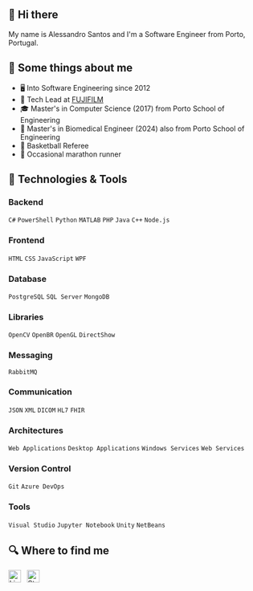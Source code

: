 ## 👋 Hi there

My name is Alessandro Santos and I'm a Software Engineer from Porto, Portugal.

## 📖 Some things about me
- 🖥 Into Software Engineering since 2012 
- 💼 Tech Lead at [FUJIFILM](https://www.fujifilm.com/pt/en/healthcare)
- 🎓 Master's in Computer Science (2017) from Porto School of Engineering
- 🙈 Master's in Biomedical Engineer (2024) also from Porto School of Engineering
- 🏀 Basketball Referee
- 🏃 Occasional marathon runner

## 🔧 Technologies & Tools

### Backend  
`C#` `PowerShell` `Python` `MATLAB` `PHP` `Java` `C++` `Node.js`

### Frontend  
`HTML` `CSS` `JavaScript` `WPF`

### Database  
`PostgreSQL` `SQL Server` `MongoDB`

### Libraries  
`OpenCV` `OpenBR` `OpenGL` `DirectShow`

### Messaging  
`RabbitMQ`

### Communication  
`JSON` `XML` `DICOM` `HL7` `FHIR`

### Architectures  
`Web Applications` `Desktop Applications` `Windows Services` `Web Services`

### Version Control  
`Git` `Azure DevOps`

### Tools  
`Visual Studio` `Jupyter Notebook` `Unity` `NetBeans`

## 🔍 Where to find me

[<img src="https://img.shields.io/badge/LinkedIn-282C34?logo=linkedin&logoColor=0077B5" alt="LinkedIn logo" title="LinkedIn" height="25" />](https://www.linkedin.com/in/alessandro-santos-136271ba/)
&nbsp;
[<img src="https://img.shields.io/badge/Stack%20Overflow-282C34?logo=stackoverflow&logoColor=FE7A16" alt="Stack Overflow logo" title="Stack Overflow" height="25" />](https://stackoverflow.com/users/4358010/alessandro)
